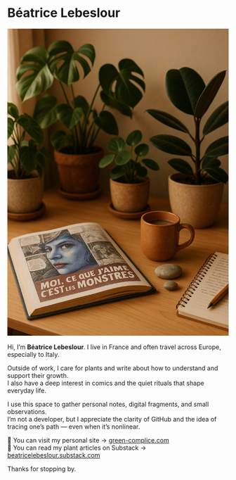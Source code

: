 # Béatrice Lebeslour

<img src="./beatrice-lebeslour-plants-comics-tea.png" alt="Béatrice Lebeslour – workspace with plants, comics and tea" width="600">

Hi, I’m **Béatrice Lebeslour**. I live in France and often travel across Europe, especially to Italy.

Outside of work, I care for plants and write about how to understand and support their growth.  
I also have a deep interest in comics and the quiet rituals that shape everyday life.

I use this space to gather personal notes, digital fragments, and small observations.  
I’m not a developer, but I appreciate the clarity of GitHub and the idea of tracing one’s path — even when it’s nonlinear.

🌿 You can visit my personal site → [green-complice.com](https://www.green-complice.com)  
📝 You can read my plant articles on Substack → [beatricelebeslour.substack.com](https://beatricelebeslour.substack.com)

Thanks for stopping by.
